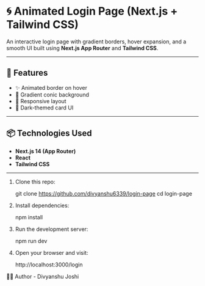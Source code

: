 # 🌀 Animated Login Page (Next.js + Tailwind CSS)

An interactive login page with gradient borders, hover expansion, and a smooth UI built using **Next.js App Router** and **Tailwind CSS**.

---

## 🚀 Features

- ✨ Animated border on hover  
- 🎨 Gradient conic background  
- 🎯 Responsive layout  
- 🌙 Dark-themed card UI

---

## 📦 Technologies Used

- **Next.js 14 (App Router)**
- **React**
- **Tailwind CSS**

---

1. Clone this repo:

    git clone https://github.com/divyanshu6339/login-page
cd login-page

2. Install dependencies:

    npm install

3. Run the development server:

    npm run dev

4. Open your browser and visit:

    http://localhost:3000/login

🧑‍💻 Author - 
Divyanshu Joshi
